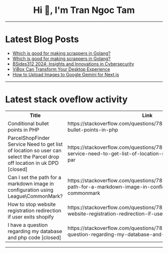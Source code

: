 <h1 align="center">Hi 👋, I'm Tran Ngoc Tam</h1>

---

# Latest Blog Posts 
<!-- BLOG-POST-LIST:START -->
- [Which is good for making scrappers in Golang?](https://dev.to/7h33mp7ym4n/which-is-good-for-making-scrappers-in-golang-4118)
- [Which is good for making scrappers in Golang?](https://dev.to/7h33mp7ym4n/which-is-good-for-making-scrappers-in-golang-17kf)
- [BSides312 2024: Insights and Innovations in Cybersecurity](https://dev.to/gitguardian/bsides312-2024-insights-and-innovations-in-cybersecurity-m56)
- [ViBox Can Transform Your Desktop Experience](https://dev.to/tufik2/vibox-can-transform-your-desktop-experience-big)
- [How to Upload Images to Google Gemini for Next.js](https://dev.to/ppaanngggg/how-to-upload-images-to-google-gemini-for-nextjs-2c75)
<!-- BLOG-POST-LIST:END -->

---

# Latest stack oveflow activity
<table>
  <tr><th>Title</th><th>Link</th></tr>
  <!-- STACKOVERFLOW:START --><tr><td>Conditional bullet points in PHP</td><td>https://stackoverflow.com/questions/78570687/conditional-bullet-points-in-php</td></tr><tr><td>ParcelShopFinder Service Need to get list of location so user can select the Parcel drop off location in uk DPD [closed]</td><td>https://stackoverflow.com/questions/78570662/parcelshopfinder-service-need-to-get-list-of-location-so-user-can-select-the-par</td></tr><tr><td>Can I set the path for a markdown image in configuration using League\CommonMark?</td><td>https://stackoverflow.com/questions/78570632/can-i-set-the-path-for-a-markdown-image-in-configuration-using-league-commonmark</td></tr><tr><td>How to stop website registration redirection if user exits shopify</td><td>https://stackoverflow.com/questions/78570623/how-to-stop-website-registration-redirection-if-user-exits-shopify</td></tr><tr><td>I have a question regarding my database and php code [closed]</td><td>https://stackoverflow.com/questions/78570572/i-have-a-question-regarding-my-database-and-php-code</td></tr><!-- STACKOVERFLOW:END -->
</table>

---


